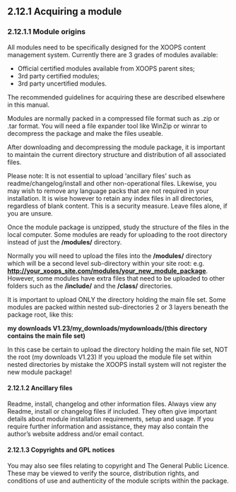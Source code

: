 ## 2.12.1	Acquiring a module

### 2.12.1.1	Module origins

All modules need to be specifically designed for the XOOPS content management system. Currently there are 3 grades of modules available: 
-	Official certified modules available from XOOPS parent sites;
-	3rd party certified modules;
-	3rd party uncertified modules.

The recommended guidelines for acquiring these are described elsewhere in this manual. 

Modules are normally packed in a compressed file format such as .zip or .tar format. You will need a file expander tool like WinZip or winrar to decompress the package and make the files useable.

After downloading and decompressing the module package, it is important to maintain the current directory structure and distribution of all associated files. 

Please note: It is not essential to upload ‘ancillary files’ such as readme/changelog/install and other non-operational files. Likewise, you may wish to remove any language packs that are not required in your installation. It is wise however to retain any index files in all directories, regardless of blank content. This is a security measure. Leave files alone, if you are unsure.

Once the module package is unzipped, study the structure of the files in the local computer. Some modules are ready for uploading to the root directory instead of just the **/modules/** directory.

Normally you will need to upload the files into the **/modules/** directory which will be a second level sub-directory within your site root: e.g. **http://your_xoops_site.com/modules/your_new_module_package**. 
However, some modules have extra files that need to be uploaded to other folders such as the **/include/** and the **/class/** directories.

It is important to upload ONLY the directory holding the main file set. Some modules are packed within nested sub-directories 2 or 3 layers beneath the package root, like this:

**my downloads V1.23/my_downloads/mydownloads/(this directory contains the main file set)**

In this case be certain to upload the directory holding the main file set, NOT the root (my downloads V1.23) If you upload the module file set within nested directories by mistake the XOOPS install system will not register the new module package!

#### 2.12.1.2	Ancillary files

Readme, install, changelog and other information files.
Always view any Readme, install or changelog files if included. They often give important details about module installation requirements, setup and usage. If you require further information and assistance, they may also contain the author’s website address and/or email contact.
#### 2.12.1.3	Copyrights and GPL notices

You may also see files relating to copyright and The General Public Licence. These may be viewed to verify the source, distribution rights, and conditions of use and authenticity of the module scripts within the package.

